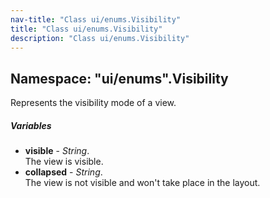 ```yaml
---
nav-title: "Class ui/enums.Visibility"
title: "Class ui/enums.Visibility"
description: "Class ui/enums.Visibility"
---
```

## Namespace: "ui/enums".Visibility
Represents the visibility mode of a view.

##### Variables
 - **visible** - _String_.    
  The view is visible.
 - **collapsed** - _String_.    
  The view is not visible and won't take place in the layout.